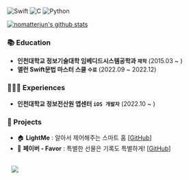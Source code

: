 
<br/>

![Swift] ![C] ![Python]

[![nomatterjun's github stats](https://github-readme-stats.vercel.app/api?username=nomatterjun&show_icons=true&theme=github_dark&bg_color=00000000)](https://github.com/nomatterjun/github-readme-stats)

### 📚 Education

- **인천대학교 정보기술대학 임베디드시스템공학과 `재학`** (2015.03 ~ )<br/>
- **앨런 Swift문법 마스터 스쿨 `수료`** (2022.09 ~ 2022.12)<br/>

### 🙋🏻‍♂️ Experiences

- **인천대학교 정보전산원 앱센터 `iOS 개발자`** (2022.10 ~ )<br/>

### 💾 Projects

- 🏠 **LightMe** : 알아서 제어해주는 스마트 홈 [[GitHub](https://github.com/StanSign/Capstone-Zigbee)] <br/>
- 🎁 **페이버 - Favor** : 특별한 선물은 기록도 특별하게! [[GitHub](https://github.com/Favor-Gift-Reminder/Favor-iOS)] <br/>

<br/>

<div>
  <a href="https://stansign.github.io/">
<img
src="http://img.shields.io/badge/-Tech%20Blog-655ced?style=for-the-badge&logo=github&link=https://stansign.github.io/"
style="height : auto; margin-left : 10px; margin-right : 10px;" align="left"/>
</a>
</div>

<br/>

[Swift]: https://img.shields.io/badge/swift-F54A2A?style=for-the-badge&logo=swift&logoColor=white
[C]: https://img.shields.io/badge/c-%2300599C.svg?style=for-the-badge&logo=c&logoColor=white
[Python]: https://img.shields.io/badge/python-3670A0?style=for-the-badge&logo=python&logoColor=ffdd54
